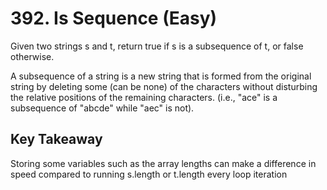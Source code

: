 # 392. Is Sequence (Easy)

Given two strings s and t, return true if s is a subsequence of t, or false otherwise.

A subsequence of a string is a new string that is formed from the original string by deleting some (can be none) of the characters without disturbing the relative positions of the remaining characters. (i.e., "ace" is a subsequence of "abcde" while "aec" is not).


## Key Takeaway
Storing some variables such as the array lengths can make a difference in speed compared to running s.length or t.length every loop iteration